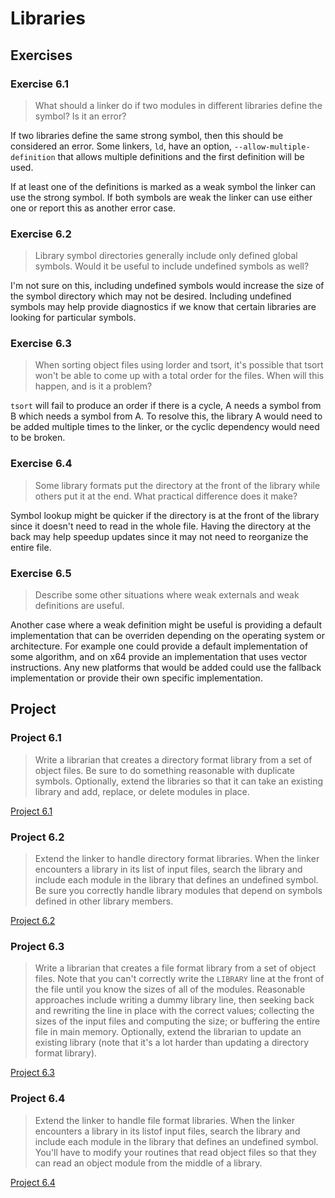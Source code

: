# Libraries

## Exercises

### Exercise 6.1

> What should a linker do if two modules in different libraries define the symbol? Is it an error?

If two libraries define the same strong symbol, then this should be considered an error. Some linkers, `ld`, have an
option, `--allow-multiple-definition` that allows multiple definitions and the first definition will be used.

If at least one of the definitions is marked as a weak symbol the linker can use the strong symbol. If both symbols are
weak the linker can use either one or report this as another error case.

### Exercise 6.2

> Library symbol directories generally include only defined global symbols. Would it be useful to include undefined
> symbols as well?

I'm not sure on this, including undefined symbols would increase the size of the symbol directory which may not be
desired. Including undefined symbols may help provide diagnostics if we know that certain libraries are looking for
particular symbols.

### Exercise 6.3

> When sorting object files using lorder and tsort, it's possible that tsort won't be able to come up with a total
> order for the files. When will this happen, and is it a problem?

`tsort` will fail to produce an order if there is a cycle, A needs a symbol from B which needs a symbol from A. To
resolve this, the library A would need to be added multiple times to the linker, or the cyclic dependency would need to
be broken.

### Exercise 6.4

> Some library formats put the directory at the front of the library while others put it at the end. What practical
> difference does it make?

Symbol lookup might be quicker if the directory is at the front of the library since it doesn't need to read in the
whole file. Having the directory at the back may help speedup updates since it may not need to reorganize the entire
file.

### Exercise 6.5

> Describe some other situations where weak externals and weak definitions are useful.

Another case where a weak definition might be useful is providing a default implementation that can be overriden
depending on the operating system or architecture. For example one could provide a default implementation of some
algorithm, and on x64 provide an implementation that uses vector instructions. Any new platforms that would be added
could use the fallback implementation or provide their own specific implementation.

## Project

### Project 6.1

> Write a librarian that creates a directory format library from a set of object files. Be sure to do something
> reasonable with duplicate symbols. Optionally, extend the libraries so that it can take an existing library and add,
> replace, or delete modules in place.

[Project 6.1](project_6_1.py)

### Project 6.2

> Extend the linker to handle directory format libraries. When the linker encounters a library in its list of input
> files, search the library and include each module in the library that defines an undefined symbol. Be sure you
> correctly handle library modules that depend on symbols defined in other library members.

[Project 6.2](project_6_2.py)

### Project 6.3

> Write a librarian that creates a file format library from a set of object files. Note that you can't correctly write
> the `LIBRARY` line at the front of the file until you know the sizes of all of the modules. Reasonable approaches
> include writing a dummy library line, then seeking back and rewriting the line in place with the correct values;
> collecting the sizes of the input files and computing the size; or buffering the entire file in main memory.
> Optionally, extend the librarian to update an existing library (note that it's a lot harder than updating a directory
> format library).

[Project 6.3](project_6_3.py)

### Project 6.4

> Extend the linker to handle file format libraries. When the linker encounters a library in its listof input files,
> search the library and include each module in the library that defines an undefined symbol. You'll have to modify
> your routines that read object files so that they can read an object module from the middle of a library.

[Project 6.4](project_6_4.py)
